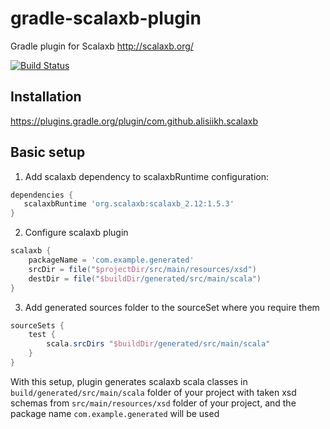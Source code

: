 # gradle-scalaxb-plugin
Gradle plugin for Scalaxb http://scalaxb.org/

[![Build Status](https://travis-ci.org/alisiikh/gradle-scalaxb-plugin.svg?branch=master)](https://travis-ci.org/alisiikh/gradle-scalaxb-plugin)

## Installation
https://plugins.gradle.org/plugin/com.github.alisiikh.scalaxb

## Basic setup
1. Add scalaxb dependency to scalaxbRuntime configuration:
```groovy
dependencies {
   scalaxbRuntime 'org.scalaxb:scalaxb_2.12:1.5.3'
}
```

2. Configure scalaxb plugin

```groovy
scalaxb {
    packageName = 'com.example.generated'
    srcDir = file("$projectDir/src/main/resources/xsd")
    destDir = file("$buildDir/generated/src/main/scala")
}
```

3. Add generated sources folder to the sourceSet where you require them

```groovy
sourceSets {
    test {
        scala.srcDirs "$buildDir/generated/src/main/scala"
    }
}
```

With this setup, plugin generates scalaxb scala classes in `build/generated/src/main/scala` folder of your project with taken xsd schemas from `src/main/resources/xsd` folder of your project, and the package name `com.example.generated` will be used


